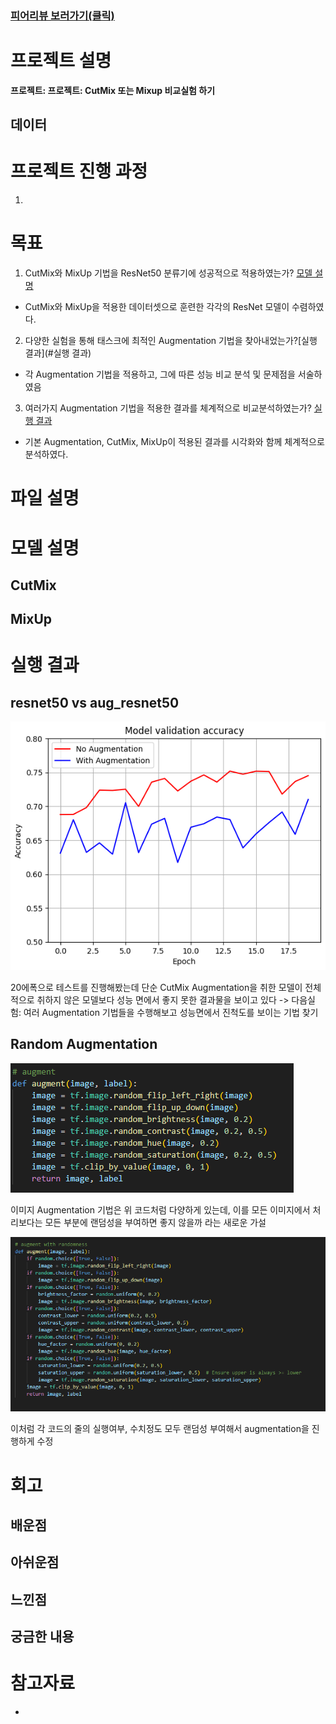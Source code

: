 ### [피어리뷰 보러가기(클릭)](PRT.md)

# 프로젝트 설명
**프로젝트: 프로젝트: CutMix 또는 Mixup 비교실험 하기**


## 데이터

# 프로젝트 진행 과정
1. 

# 목표
1.  CutMix와 MixUp 기법을 ResNet50 분류기에 성공적으로 적용하였는가? [모델 설명](#모델-설명)
- CutMix와 MixUp을 적용한 데이터셋으로 훈련한 각각의 ResNet 모델이 수렴하였다.

2. 다양한 실험을 통해 태스크에 최적인 Augmentation 기법을 찾아내었는가?[실행 결과](#실행 결과)
- 각 Augmentation 기법을 적용하고, 그에 따른 성능 비교 분석 및 문제점을 서술하였음

3. 여러가지 Augmentation 기법을 적용한 결과를 체계적으로 비교분석하였는가? [실행 결과]()

- 기본 Augmentation, CutMix, MixUp이 적용된 결과를 시각화와 함께 체계적으로 분석하였다.

# 파일 설명

# 모델 설명
## CutMix

## MixUp

# 실행 결과

## resnet50 vs aug_resnet50
![fist](img/accuracy1.png)

20에폭으로 테스트를 진행해봤는데 단순 CutMix Augmentation을 취한 모델이 전체적으로 취하지 않은 모델보다 성능 면에서 좋지 못한 결과물을 보이고 있다
-> 다음실험: 여러 Augmentation 기법들을 수행해보고 성능면에서 진척도를 보이는 기법 찾기

## Random Augmentation

![aaug](img/aug.png)

이미지 Augmentation 기법은 위 코드처럼 다양하게 있는데, 이를 모든 이미지에서 처리보다는 모든 부분에 랜덤성을 부여하면 좋지 않을까 라는 새로운 가설

![ran](img/ranaug.png)

이처럼 각 코드의 줄의 실행여부, 수치정도 모두 랜덤성 부여해서 augmentation을 진행하게 수정


# 회고


## 배운점


## 아쉬운점


## 느낀점


## 궁금한 내용



# 참고자료

* 